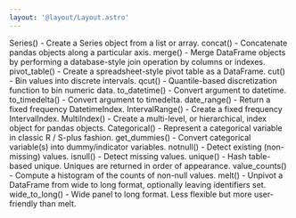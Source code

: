 ```yaml
---
layout: '@layout/Layout.astro'
---
```

Series() - Create a Series object from a list or array.
concat() - Concatenate pandas objects along a particular axis.
merge() - Merge DataFrame objects by performing a database-style join operation by columns or indexes.
pivot_table() - Create a spreadsheet-style pivot table as a DataFrame.
cut() - Bin values into discrete intervals.
qcut() - Quantile-based discretization function to bin numeric data.
to_datetime() - Convert argument to datetime.
to_timedelta() - Convert argument to timedelta.
date_range() - Return a fixed frequency DatetimeIndex.
IntervalRange() - Create a fixed frequency IntervalIndex.
MultiIndex() - Create a multi-level, or hierarchical, index object for pandas objects.
Categorical() - Represent a categorical variable in classic R / S-plus fashion.
get_dummies() - Convert categorical variable(s) into dummy/indicator variables.
notnull() - Detect existing (non-missing) values.
isnull() - Detect missing values.
unique() - Hash table-based unique. Uniques are returned in order of appearance.
value_counts() - Compute a histogram of the counts of non-null values.
melt() - Unpivot a DataFrame from wide to long format, optionally leaving identifiers set.
wide_to_long() - Wide panel to long format. Less flexible but more user-friendly than melt.